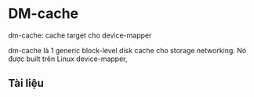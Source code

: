 # DM-cache
dm-cache: cache target cho device-mapper

dm-cache là 1 generic block-level disk cache cho storage networking. Nó được built trên Linux device-mapper,

## Tài liệu
